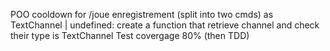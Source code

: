 POO
cooldown for /joue enregistrement (split into two cmds)
as TextChannel | undefined: create a function that retrieve channel and check their type is TextChannel
Test covergage 80% (then TDD)
